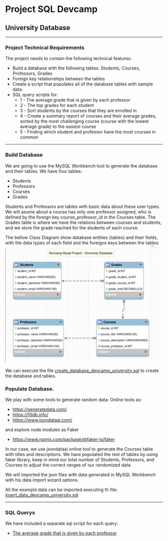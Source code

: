 # Project SQL Devcamp

## University Database

---

### Project Technical Requirements

The project needs to contain the following technical features:

- Build a database with the following tables: Students, Courses, Professors, Grades
- Foreign key relationships between the tables
- Create a script that populates all of the database tables with sample data.
- SQL query scripts for:
  - 1 - The average grade that is given by each professor
  - 2 - The top grades for each student
  - 3 - Sort students by the courses that they are enrolled in
  - 4 - Create a summary report of courses and their average grades, sorted by the most challenging course (course with the lowest average grade) to the easiest course
  - 5 - Finding which student and professor have the most courses in common

---

### Build Database

We are going to use the MySQL Workbench tool to generate the database and their tables.
We have four tables:

- Students
- Professors
- Courses
- Grades

Students and Professors are tables with basic data about these user types.
We will asume about a course has only one professor assigned, who is defined by the foreign key course_professor_id in the Courses table.
The Grades table is where we have the relations between courses and students, and we store the grade reached for the students of each course.

The bellow Class Diagram show database entities (tables) and their fields, with the data types of each field and the foreigns keys between the tables:
![Alt text](database_university_class_diagram.png)

We can execute the file [create_database_devcamp_university.sql](create_database_devcamp_university.sql) to create the database and tables.

### Populate Database.

We play with some tools to generate random data:
Online tools as:
- https://generatedata.com/
- https://filldb.info/
- https://www.jsondataai.com/

and explore node modules as Faker
- https://www.npmjs.com/package/@faker-js/faker

In our case, we use jsondataai online tool to generate the Courses table with titles and descriptions.
We have populated the rest of tables by using faker library, keep in mind our total number of Students, Professors, and Courses to adjust the correct ranges of our randomized data.

We will imported the json files with data generated in MySQL Workbench with his data import wizard options.

All the example data can be imported executing th file: [insert_data_devcamp_university.sql](insert_data_devcamp_university.sql)

---

### SQL Querys

We have included a separate sql script for each query:

- [The average grade that is given by each professor](script_1_professors_average_grade.sql)
